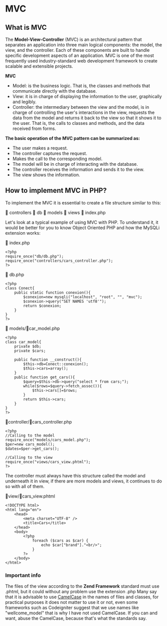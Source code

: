 # MVC
## What is MVC

The **Model-View-Controller** (MVC) is an architectural pattern that separates an application into three main logical components: the model, the view, and the controller. Each of these components are built to handle specific development aspects of an application. MVC is one of the most frequently used industry-standard web development framework to create scalable and extensible projects.

**MVC**
- Model: is the business logic. That is, the classes and methods that communicate directly with the database.
- View: it is in charge of displaying the information to the user, graphically and legibly.
- Controller: the intermediary between the view and the model, is in charge of controlling the user's interactions in the view, requests the data from the model and returns it back to the view so that it shows it to the user. That is, the calls to classes and methods, and the data received from forms.

**The basic operation of the MVC pattern can be summarized as:**
- The user makes a request.
- The controller captures the request.
- Makes the call to the corresponding model.
- The model will be in charge of interacting with the database.
- The controller receives the information and sends it to the view.
- The view shows the information.

## How to implement MVC in PHP?

To implement the MVC it is essential to create a file structure similar to this:

:file_folder: controllers
:file_folder: db
:file_folder: models
:file_folder: views
:page_facing_up: index.php

Let's look at a typical example of using MVC with PHP. To understand it, it would be better for you to know Object Oriented PHP and how the MySQLi extension works:

:page_facing_up: index.php
```
<?php
require_once("db/db.php");
require_once("controllers/cars_controller.php");
?>
```
:page_facing_up: db.php
```
<?php
class Conect{
    public static function conexion(){
        $conexion=new mysqli("localhost", "root", "", "mvc");
        $conexion->query("SET NAMES 'utf8'");
        return $conexion;
    }
}
?>
```
:file_folder: models/:page_facing_up:car_model.php
```
<?php
class car_model{
    private $db;
    private $cars;
 
    public function __construct(){
        $this->db=Conect::conexion();
        $this->cars=array();
    }
    public function get_cars(){
        $query=$this->db->query("select * from cars;");
        while($rows=$query->fetch_assoc()){
            $this->cars[]=$rows;
        }
        return $this->cars;
    }
}
?>
```
:file_folder:controller/:page_facing_up:cars_controller.php
```
<?php
//Calling to the model
require_once("models/cars_model.php");
$per=new cars_model();
$dates=$per->get_cars();
 
//Calling to the view
require_once("views/cars_view.phtml");
?>
```
The controller must always have this structure called the model and underneath it in view, if there are more models and views, it continues to do so with all of them.

:file_folder:view/:page_facing_up:cars_view.phtml
```
<!DOCTYPE html>
<html lang="en">
    <head>
        <meta charset="UTF-8" />
        <title>Cars</title>
    </head>
    <body>
        <?php
            foreach ($cars as $car) {
                echo $car["brand"]."<br/>";
            }
        ?>
    </body>
</html>
```
### Important info

The files of the view according to the **Zend Framework** standard must use .phtml, but it could without any problem use the extension .php
Many say that it is advisable to use [CamelCase](https://en.wikipedia.org/wiki/Camel_case) in the names of files and classes, for practical purposes it does not matter to use it or not, even some frameworks such as Codeigniter suggest that we use names like "wellcome_model" that is why I have not used CamelCase. If you can and want, abuse the CamelCase, because that's what the standards say.

